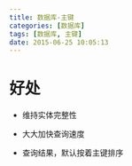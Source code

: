 ```yaml
---
title: 数据库-主键
categories: [数据库]
tags: [数据库, 主键]
date: 2015-06-25 10:05:13
---
```


# 好处

-   维持实体完整性

-   大大加快查询速度

-   查询结果，默认按着主键排序
